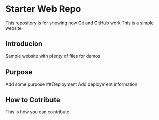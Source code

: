 # Starter Web Repo

This repository is for showing how Git and GitHub work
This is a simple website
## Introducion

Sample website with plenty of files for demos

## Purpose
Add some purpose
##Deployment
Add deployment information


## How to Cotribute
This is how you can contribute